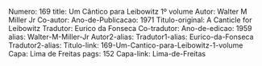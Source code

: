 Numero: 169
title: Um Cântico para Leibowitz 1º volume
Autor: Walter M Miller Jr
Co-autor: 
Ano-de-Publicacao: 1971
Titulo-original: A Canticle for Leibowitz
Tradutor: Eurico da Fonseca
Co-tradutor: 
Ano-de-edicao: 1959
alias: Walter-M-Miller-Jr
Autor2-alias: 
Tradutor1-alias: Eurico-da-Fonseca
Tradutor2-alias: 
Titulo-link: 169-Um-Cantico-para-Leibowitz-1-volume
Capa: Lima de Freitas
pags: 152
Capa-link: Lima-de-Freitas